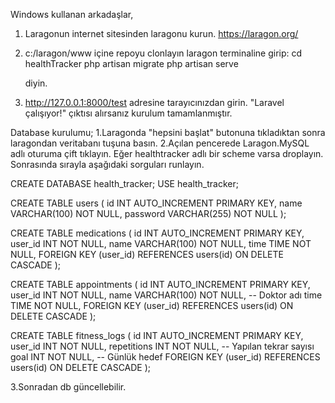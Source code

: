 
Windows kullanan arkadaşlar,
1. Laragonun internet sitesinden laragonu kurun.
   https://laragon.org/

2. c:/laragon/www içine repoyu clonlayın
laragon terminaline girip:
    cd healthTracker
    php artisan migrate
    php artisan serve

    diyin.

3. http://127.0.0.1:8000/test adresine tarayıcınızdan girin. "Laravel çalışıyor!" çıktısı alırsanız kurulum tamamlanmıştır.

Database kurulumu;
1.Laragonda "hepsini başlat" butonuna tıkladıktan sonra laragondan veritabanı tuşuna basın.
2.Açılan pencerede Laragon.MySQL adlı oturuma çift tıklayın. Eğer healthtracker adlı bir scheme varsa droplayın. Sonrasında sırayla aşağıdaki sorguları runlayın.

CREATE DATABASE health_tracker;
USE health_tracker;

CREATE TABLE users (
    id INT AUTO_INCREMENT PRIMARY KEY,
    name VARCHAR(100) NOT NULL,
    password VARCHAR(255) NOT NULL
);

CREATE TABLE medications (
    id INT AUTO_INCREMENT PRIMARY KEY,
    user_id INT NOT NULL,
    name VARCHAR(100) NOT NULL,
    time TIME NOT NULL,
    FOREIGN KEY (user_id) REFERENCES users(id) ON DELETE CASCADE
);

CREATE TABLE appointments (
    id INT AUTO_INCREMENT PRIMARY KEY,
    user_id INT NOT NULL,
    name VARCHAR(100) NOT NULL, -- Doktor adı
    time TIME NOT NULL,
    FOREIGN KEY (user_id) REFERENCES users(id) ON DELETE CASCADE
);

CREATE TABLE fitness_logs (
    id INT AUTO_INCREMENT PRIMARY KEY,
    user_id INT NOT NULL,
    repetitions INT NOT NULL, -- Yapılan tekrar sayısı
    goal INT NOT NULL, -- Günlük hedef
    FOREIGN KEY (user_id) REFERENCES users(id) ON DELETE CASCADE
);

3.Sonradan db güncellebilir.
